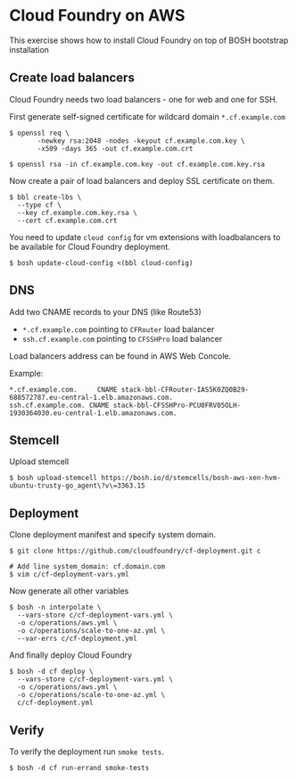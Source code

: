 # Cloud Foundry on AWS

This exercise shows how to install Cloud Foundry on top of BOSH bootstrap installation

## Create load balancers

Cloud Foundry needs two load balancers - one for web and one for SSH.

First generate self-signed certificate for wildcard domain `*.cf.example.com`

```
$ openssl req \
       -newkey rsa:2048 -nodes -keyout cf.example.com.key \
       -x509 -days 365 -out cf.example.com.crt

$ openssl rsa -in cf.example.com.key -out cf.example.com.key.rsa
```

Now create a pair of load balancers and deploy SSL certificate on them.

```
$ bbl create-lbs \
  --type cf \
  --key cf.example.com.key.rsa \
  --cert cf.example.com.crt
```

You need to update `cloud config` for vm extensions with loadbalancers to be available for Cloud Foundry deployment.

```
$ bosh update-cloud-config <(bbl cloud-config)
```

## DNS

Add two CNAME records to your DNS (like Route53)

- `*.cf.example.com` pointing to `CFRouter` load balancer
- `ssh.cf.example.com` pointing to `CFSSHPro` load balancer

Load balancers address can be found in AWS Web Concole.

Example:

```
*.cf.example.com.     CNAME stack-bbl-CFRouter-IAS5K0ZQ0B29-688572787.eu-central-1.elb.amazonaws.com.
ssh.cf.example.com. CNAME stack-bbl-CFSSHPro-PCU0FRV05OLH-1930364030.eu-central-1.elb.amazonaws.com.
```

## Stemcell

Upload stemcell

```
$ bosh upload-stemcell https://bosh.io/d/stemcells/bosh-aws-xen-hvm-ubuntu-trusty-go_agent\?v\=3363.15
```

## Deployment

Clone deployment manifest and specify system domain.

```
$ git clone https://github.com/cloudfoundry/cf-deployment.git c

# Add line system_domain: cf.domain.com
$ vim c/cf-deployment-vars.yml
```

Now generate all other variables

```
$ bosh -n interpolate \
  --vars-store c/cf-deployment-vars.yml \
  -o c/operations/aws.yml \
  -o c/operations/scale-to-one-az.yml \
  --var-errs c/cf-deployment.yml
```

And finally deploy Cloud Foundry

```
$ bosh -d cf deploy \
  --vars-store c/cf-deployment-vars.yml \
  -o c/operations/aws.yml \
  -o c/operations/scale-to-one-az.yml \
  c/cf-deployment.yml
```

## Verify

To verify the deployment run `smoke tests`.

```
$ bosh -d cf run-errand smoke-tests
```
